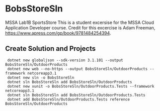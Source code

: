 # BobsStoreSln
MSSA Lab1B SportsStore
This is a student excersise for the MSSA Cloud Application Developer course.
Credit for this excercise is Adam Freeman, https://www.apress.com/gp/book/9781484254394.

## Create Solution and Projects

     dotnet new globaljson --sdk-version 3.1.101 --output BobsStoreSln/OutdoorProducts
     dotnet new web --no-https --output BobsStoreSln/OutdoorProducts --framework netcoreapp3.1
     dotnet new sln -o BobsStoreSln
     dotnet sln BobsStoreSln add BobsStoreSln/OutdoorProducts 
     dotnet new xunit -o BobsStoreSln/OutdoorProducts.Tests --framework netcoreapp3.1 
     dotnet sln BobsStoreSln add BobsStoreSln/OutdoorProducts.Tests 
     dotnet add BobsStoreSln/OutdoorProducts.Tests reference BobsStoreSln/OutdoorProducts 

##
